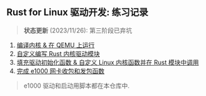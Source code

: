 ## Rust for Linux 驱动开发: 练习记录

> **状态更新** (2023/11/26): 第三阶段已弃坑

1. [编译内核 & 在 QEMU 上运行](Exercise1.md)  
2. [自定义编写 Rust 内核驱动模块](Exercise2.md)
3. [填充驱动初始化函数 & 自定义 Linux 内核函数并在 Rust 模块中调用](Exercise3.md)
4. [完成 e1000 网卡收包和发包函数](Exercise4.md)

> e1000 驱动和启动用脚本都在本仓库中.  